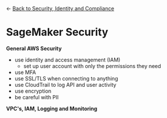 ← [Back to Security, Identity and Compliance](../Security,%20Identity%20and%20Compliance.md)

# SageMaker Security

**General AWS Security**

- use identity and access management (IAM)
    - set up user account with only the permissions they need
- use MFA
- use SSL/TLS when connecting to anything
- use CloudTrail to log API and user activity
- use encryption
- be careful with PII

**VPC's, IAM, Logging and Monitoring**